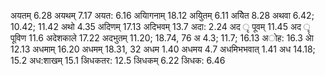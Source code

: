अयतम् 6.28 अयथम् 7.17 अयत: 6.16 अयािगनाम् 18.12 अयुितम् 6.11 अयेित 8.28 अथवा 6.42; 10.42; 11.42 अथो 4.35 अदिणम् 17.13 अदिभवम् 13.7 अदा: 2.24 अद ृ पूवम् 11.45 अद ृ पूविण 11.6 अदेशकाले 17.22 अदभुतम् 11.20; 18.74, 76 अ 4.3; 11.7; 16.13 अोह: 16.3 अेा 12.13 अधमाम् 16.20 अधमम् 18.31, 32 अधम 1.40 अधमय 4.7 अधमिभभवात् 1.41 अध 14.18; 15.2 अध:शाखम् 15.1 अिधकतर: 12.5 अिधकम् 6.22 अिधक: 6.46